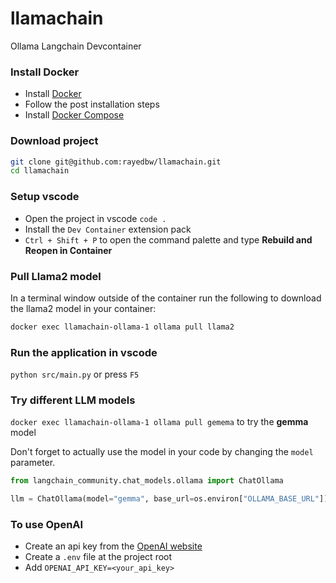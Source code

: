 # llamachain
Ollama Langchain Devcontainer

### Install Docker
- Install [Docker](https://docs.docker.com/engine/install/)
- Follow the post installation steps
- Install [Docker Compose](https://docs.docker.com/compose/install/)

### Download project
```bash
git clone git@github.com:rayedbw/llamachain.git
cd llamachain
```

### Setup vscode
- Open the project in vscode `code .`
- Install the `Dev Container` extension pack
- `Ctrl + Shift + P` to open the command palette and type **Rebuild and Reopen in Container**

### Pull Llama2 model
In a terminal window outside of the container run the following to download the llama2 model in your container:
```bash
docker exec llamachain-ollama-1 ollama pull llama2
```

### Run the application in vscode
`python src/main.py` or press `F5`

### Try different LLM models
`docker exec llamachain-ollama-1 ollama pull gemema` to try the **gemma** model

Don't forget to actually use the model in your code by changing the `model` parameter.
```python
from langchain_community.chat_models.ollama import ChatOllama

llm = ChatOllama(model="gemma", base_url=os.environ["OLLAMA_BASE_URL"])
```

### To use OpenAI
- Create an api key from the [OpenAI website](https://platform.openai.com/api-keys)
- Create a `.env` file at the project root
- Add `OPENAI_API_KEY=<your_api_key>`

 


